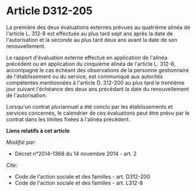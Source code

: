 # Article D312-205

La première des deux évaluations externes prévues au quatrième alinéa de l'article L. 312-8 est effectuée au plus tard sept
ans après la date de l'autorisation et la seconde au plus tard deux ans avant la date de son renouvellement. 

Le rapport d'évaluation externe effectué en application de l'alinéa précédent ou en application du cinquième alinéa de
l'article L. 312-8, accompagné le cas échéant des observations de la personne gestionnaire de l'établissement ou du service,
est communiqué aux autorités compétentes mentionnées à l'article D. 312-200 au plus tard le trentième jour suivant l'échéance
des deux ans précédant la date du renouvellement de l'autorisation. 

Lorsqu'un contrat pluriannuel a été conclu par les établissements et services concernés, le calendrier de ces évaluations
peut être prévu par le contrat dans les limites fixées à l'alinéa précédent.

**Liens relatifs à cet article**

_Modifié par_:

  - Décret n°2014-1368 du 14 novembre 2014 - art. 2

_Cite_:

  - Code de l'action sociale et des familles - art. D312-200
  - Code de l'action sociale et des familles - art. L312-8
